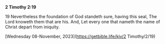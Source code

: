 **2 Timothy 2:19**

19 Nevertheless the foundation of God standeth sure, having this seal, The Lord knoweth them that are his. And, Let every one that nameth the name of Christ depart from iniquity.

[Wednesday 08-November, 2023](https://getbible.life/kjv/2 Timothy/2/19)
